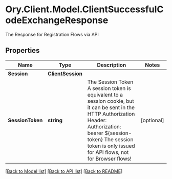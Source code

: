 # Ory.Client.Model.ClientSuccessfulCodeExchangeResponse
The Response for Registration Flows via API

## Properties

Name | Type | Description | Notes
------------ | ------------- | ------------- | -------------
**Session** | [**ClientSession**](ClientSession.md) |  | 
**SessionToken** | **string** | The Session Token  A session token is equivalent to a session cookie, but it can be sent in the HTTP Authorization Header:  Authorization: bearer ${session-token}  The session token is only issued for API flows, not for Browser flows! | [optional] 

[[Back to Model list]](../README.md#documentation-for-models) [[Back to API list]](../README.md#documentation-for-api-endpoints) [[Back to README]](../README.md)

